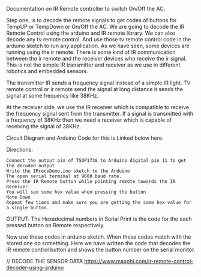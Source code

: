 Documentation on IR Remote controller to switch On/Off the AC.

   Step one, is to decode the remote signals to get codes of buttons for TempUP or TempDown or On/Off the AC.
We are going to decode the IR Remote Control using the arduino and IR remote library. We can also decode any tv remote control. And use those tv remote control code in the arduino sketch to run any application. As we have seen, some devices are running using the ir remote. There is some kind of IR communication between the ir remote and the receiver devices who receive the ir signal. This is not the simple IR transmitter and receiver as we use in different robotics and embedded sensors.

The transmitter IR  sends a frequency signal instead of a simple IR light. TV remote control or ir remote send the signal at long distance it sends the signal at some frequency like 38KHz.

At the receiver side, we use the IR receiver which is compatible to receive the frequency signal sent from the transmitter. If a signal is transmitted with a frequency of 38KHz then we need a receiver which is capable of receiving the signal of 38KHz.

Circuit Diagram and Arduino Code for this is Linked below here.

Directions: 

    Connect the output pin of TSOP1738 to Arduino digital pin 11 to get the decoded output
    Write the IRrecvDemo.ino sketch to the Arduino
    The open serial terminal at 9600 baud rate.
    Press the IR Remote button while pointing remote towards the IR Receiver
    You will see some hex value when pressing the button
    Note Down
    Repeat few times and make sure you are getting the same hex value for a single button.

OUTPUT:
	The Hexadecimal numbers in Serial Print is the code for the each pressed button on Remote respectively.

Now use these codes in arduino sketch. When these codes match with the stored one do something. Here we have written the code that decodes the IR remote control button and shows the button number on the serial monitor.

// DECODE THE SENSOR DATA
https://www.maxphi.com/ir-remote-control-decoder-using-arduino

